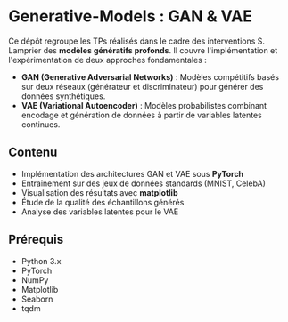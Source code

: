 # Generative-Models : GAN & VAE

Ce dépôt regroupe les TPs réalisés dans le cadre des interventions S. Lamprier des **modèles génératifs profonds**. Il couvre l'implémentation et l'expérimentation de deux approches fondamentales :

- **GAN (Generative Adversarial Networks)** : Modèles compétitifs basés sur deux réseaux (générateur et discriminateur) pour générer des données synthétiques.
- **VAE (Variational Autoencoder)** : Modèles probabilistes combinant encodage et génération de données à partir de variables latentes continues.

## Contenu

- Implémentation des architectures GAN et VAE sous **PyTorch**
- Entraînement sur des jeux de données standards (MNIST, CelebA)
- Visualisation des résultats avec **matplotlib**
- Étude de la qualité des échantillons générés
- Analyse des variables latentes pour le VAE

## Prérequis

- Python 3.x
- PyTorch
- NumPy
- Matplotlib
- Seaborn
- tqdm
